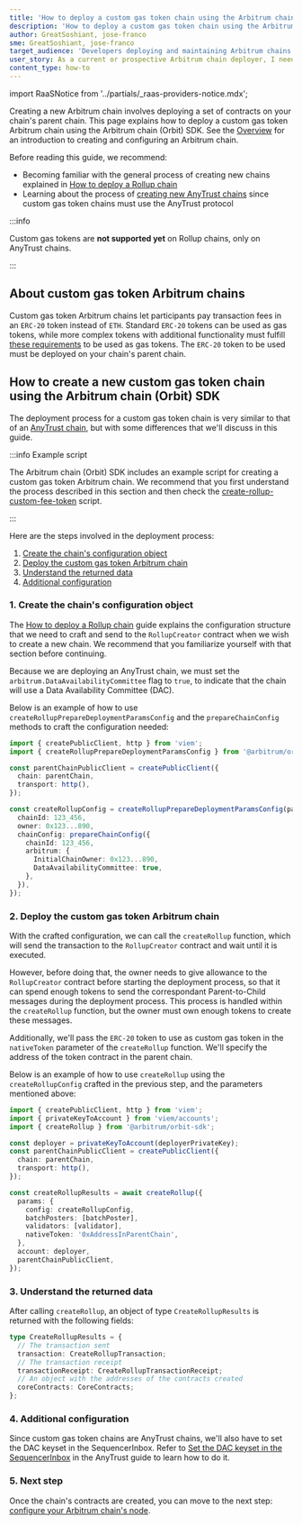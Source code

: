 ```yaml
---
title: 'How to deploy a custom gas token chain using the Arbitrum chain (Orbit) SDK'
description: 'How to deploy a custom gas token chain using the Arbitrum chain (Orbit) SDK'
author: GreatSoshiant, jose-franco
sme: GreatSoshiant, jose-franco
target_audience: 'Developers deploying and maintaining Arbitrum chains.'
user_story: As a current or prospective Arbitrum chain deployer, I need to understand how to deploy a custom gas token chain using the Arbitrum chain (Orbit) SDK.
content_type: how-to
---
```


import RaaSNotice from '../partials/_raas-providers-notice.mdx';

<RaaSNotice />

Creating a new Arbitrum chain involves deploying a set of contracts on your chain's <a data-quicklook-from="parent-chain">parent chain</a>. This page explains how to deploy a custom gas token Arbitrum chain using the Arbitrum chain (Orbit) SDK. See the [Overview](/launch-arbitrum-chain/arbitrum-chain-sdk-introduction.md) for an introduction to creating and configuring an Arbitrum chain.

Before reading this guide, we recommend:

- Becoming familiar with the general process of creating new chains explained in [How to deploy a Rollup chain](/launch-arbitrum-chain/03-deploy-an-arbitrum-chain/02-deploying-rollup-chain.md)
- Learning about the process of [creating new AnyTrust chains](/launch-arbitrum-chain/03-deploy-an-arbitrum-chain/03-deploying-anytrust-chain.md) since custom gas token chains must use the <a data-quicklook-from="arbitrum-anytrust-chain">AnyTrust protocol</a>

:::info

Custom gas tokens are **not supported yet** on Rollup chains, only on AnyTrust chains.

:::

## About custom gas token Arbitrum chains

Custom gas token Arbitrum chains let participants pay transaction fees in an `ERC-20` token instead of `ETH`. Standard `ERC-20` tokens can be used as gas tokens, while more complex tokens with additional functionality must fulfill [these requirements](/launch-arbitrum-chain/02-configure-your-chain/common-configurations/01-use-a-custom-gas-token-anytrust.mdx#requirements-of-the-custom-gas-token) to be used as gas tokens. The `ERC-20` token to be used must be deployed on your chain's parent chain.

## How to create a new custom gas token chain using the Arbitrum chain (Orbit) SDK

The deployment process for a custom gas token chain is very similar to that of an [AnyTrust chain](/launch-arbitrum-chain/03-deploy-an-arbitrum-chain/03-deploying-anytrust-chain.md), but with some differences that we'll discuss in this guide.

:::info Example script

The Arbitrum chain (Orbit) SDK includes an example script for creating a custom gas token Arbitrum chain. We recommend that you first understand the process described in this section and then check the [create-rollup-custom-fee-token](https://github.com/OffchainLabs/arbitrum-orbit-sdk/blob/main/examples/create-rollup-custom-fee-token/index.ts) script.

:::

Here are the steps involved in the deployment process:

1. [Create the chain's configuration object](#1-create-the-chains-configuration-object)
2. [Deploy the custom gas token Arbitrum chain](#2-deploy-the-custom-gas-token-arbitrum-chain)
3. [Understand the returned data](#3-understand-the-returned-data)
4. [Additional configuration](#4-additional-configuration)

### 1. Create the chain's configuration object

The [How to deploy a Rollup chain](/launch-arbitrum-chain/03-deploy-an-arbitrum-chain/02-deploying-rollup-chain.md#parameters-used-when-deploying-a-new-chain) guide explains the configuration structure that we need to craft and send to the `RollupCreator` contract when we wish to create a new chain. We recommend that you familiarize yourself with that section before continuing.

Because we are deploying an AnyTrust chain, we must set the `arbitrum.DataAvailabilityCommittee` flag to `true`, to indicate that the chain will use a Data Availability Committee (DAC).

Below is an example of how to use `createRollupPrepareDeploymentParamsConfig` and the `prepareChainConfig` methods to craft the configuration needed:

```typescript
import { createPublicClient, http } from 'viem';
import { createRollupPrepareDeploymentParamsConfig } from '@arbitrum/orbit-sdk';

const parentChainPublicClient = createPublicClient({
  chain: parentChain,
  transport: http(),
});

const createRollupConfig = createRollupPrepareDeploymentParamsConfig(parentChainPublicClient, {
  chainId: 123_456,
  owner: 0x123...890,
  chainConfig: prepareChainConfig({
    chainId: 123_456,
    arbitrum: {
      InitialChainOwner: 0x123...890,
      DataAvailabilityCommittee: true,
    },
  }),
});
```

### 2. Deploy the custom gas token Arbitrum chain

With the crafted configuration, we can call the `createRollup` function, which will send the transaction to the `RollupCreator` contract and wait until it is executed.

However, before doing that, the owner needs to give allowance to the `RollupCreator` contract before starting the deployment process, so that it can spend enough tokens to send the correspondant Parent-to-Child messages during the deployment process. This process is handled within the `createRollup` function, but the owner must own enough tokens to create these messages.

Additionally, we'll pass the `ERC-20` token to use as custom gas token in the `nativeToken` parameter of the `createRollup` function. We'll specify the address of the token contract in the parent chain.

Below is an example of how to use `createRollup` using the `createRollupConfig` crafted in the previous step, and the parameters mentioned above:

```typescript
import { createPublicClient, http } from 'viem';
import { privateKeyToAccount } from 'viem/accounts';
import { createRollup } from '@arbitrum/orbit-sdk';

const deployer = privateKeyToAccount(deployerPrivateKey);
const parentChainPublicClient = createPublicClient({
  chain: parentChain,
  transport: http(),
});

const createRollupResults = await createRollup({
  params: {
    config: createRollupConfig,
    batchPosters: [batchPoster],
    validators: [validator],
    nativeToken: '0xAddressInParentChain',
  },
  account: deployer,
  parentChainPublicClient,
});
```

### 3. Understand the returned data

After calling `createRollup`, an object of type `CreateRollupResults` is returned with the following fields:

```typescript
type CreateRollupResults = {
  // The transaction sent
  transaction: CreateRollupTransaction;
  // The transaction receipt
  transactionReceipt: CreateRollupTransactionReceipt;
  // An object with the addresses of the contracts created
  coreContracts: CoreContracts;
};
```

### 4. Additional configuration

Since custom gas token chains are AnyTrust chains, we'll also have to set the DAC keyset in the SequencerInbox. Refer to [Set the DAC keyset in the SequencerInbox](/launch-arbitrum-chain/03-deploy-an-arbitrum-chain/03-deploying-anytrust-chain.md#4-set-the-dac-keyset-in-the-sequencerinbox) in the AnyTrust guide to learn how to do it.

### 5. Next step

Once the chain's contracts are created, you can move to the next step: [configure your Arbitrum chain's node](/launch-arbitrum-chain/how-tos/arbitrum-chain-sdk-preparing-node-config.md).
